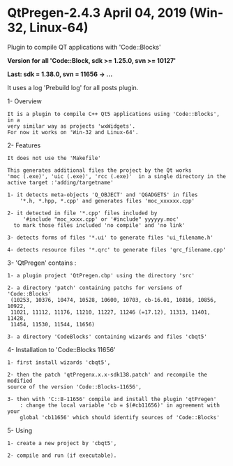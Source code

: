 # QtPregen-2.4.3 April 04, 2019 (Win-32, Linux-64)

Plugin to compile QT applications with 'Code::Blocks'

**Version for all 'Code::Block, sdk >= 1.25.0, svn >= 10127'**

**Last: sdk = 1.38.0, svn = 11656 -> ...**

It uses a log 'Prebuild log' for all posts plugin.

1- Overview

    It is a plugin to compile C++ Qt5 applications using 'Code::Blocks', in a 
	very similar way as projects 'wxWidgets'.
    For now it works on 'Win-32 and Linux-64'.

2- Features

    It does not use the 'Makefile'

    This generates additional files the project by the Qt works
	'moc (.exe)', 'uic (.exe)', 'rcc (.exe)'  in a single directory in the 
	active target :'adding/targetname'

    1- it detects meta-objects 'Q_OBJECT' and 'QGADGETS' in files
        '*.h, *.hpp, *.cpp' and generates files 'moc_xxxxxx.cpp'

    2- it detected in file '*.cpp' files included by
         '#include "moc_xxxx.cpp' or '#include" yyyyyy.moc'
      to mark those files included 'no compile' and 'no link'

    3- detects forms of files '*.ui' to generate files 'ui_filename.h'

    4- detects resource files '*.qrc' to generate files 'qrc_filename.cpp'

3- 'QtPregen' contains :

	1- a plugin project 'QtPregen.cbp' using the directory 'src'

	2- a directory 'patch' containing patchs for versions of 'Code::Blocks'
	 (10253, 10376, 10474, 10528, 10600, 10703, cb-16.01, 10816, 10856, 10922,
	 11021, 11112, 11176, 11210, 11227, 11246 (=17.12), 11313, 11401, 11428, 
	 11454, 11530, 11544, 11656)

	3- a directory 'CodeBlocks' containing wizards and files 'cbqt5'


4- Installation to 'Code::Blocks 11656'

    1- first install wizards 'cbqt5',

    2- then the patch 'qtPregenx.x.x-sdk138.patch' and recompile the modified 
	source of the version 'Code::Blocks-11656',

	3- then with 'C::B-11656' compile and install the plugin 'qtPregen' 
        : change the local variable 'cb = $(#cb11656)' in agreement with your 
        global 'cb11656' which should identify sources of 'Code::Blocks'

5- Using

    1- create a new project by 'cbqt5',

    2- compile and run (if executable).



